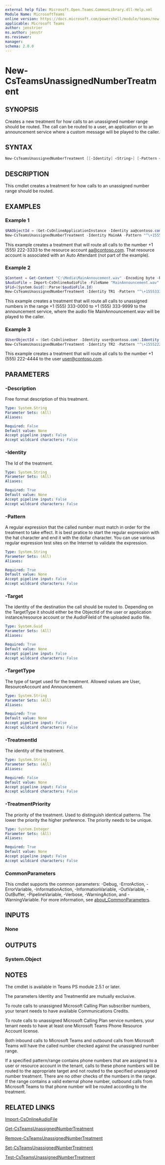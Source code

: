 ```yaml
---
external help file: Microsoft.Open.Teams.CommonLibrary.dll-Help.xml
Module Name: MicrosoftTeams
online version: https://docs.microsoft.com/powershell/module/teams/new-csteamsunassignednumbertreatment
applicable: Microsoft Teams
author: jenstrier
ms.author: jenstr
ms.reviewer: 
manager:
schema: 2.0.0
---
```


# New-CsTeamsUnassignedNumberTreatment

## SYNOPSIS
Creates a new treatment for how calls to an unassigned number range should be routed. The call can be routed to a user, an application or to an announcement service where a custom message will be played to the caller.

  
## SYNTAX

```powershell
New-CsTeamsUnassignedNumberTreatment [[-Identity] <String>] [-Pattern <string>] [-TargetType <User | ResourceAccount | Announcement>] [-Target <GUID>] [-TreatmentPriority <integer>] [-Description <string>] [-InMemory] [-TreatmentId <String>] [-Force] [-WhatIf] [-Confirm] [<CommonParameters>]
```

## DESCRIPTION
This cmdlet creates a treatment for how calls to an unassigned number range should be routed.

## EXAMPLES

### Example 1
```powershell
$RAObjectId = (Get-CsOnlineApplicationInstance -Identity aa@contoso.com).ObjectId
New-CsTeamsUnassignedNumberTreatment -Identity MainAA -Pattern "^\+15552223333$" -TargetType ResourceAccount -Target $RAObjectId -TreatmentPriority 1
```
This example creates a treatment that will route all calls to the number +1 (555) 222-3333 to the resource account aa@contoso.com.
That resource account is associated with an Auto Attendant (not part of the example).

### Example 2
```powershell
$Content = Get-Content "C:\Media\MainAnnoucement.wav" -Encoding byte -ReadCount 0
$AudioFile = Import-CsOnlineAudioFile -FileName "MainAnnouncement.wav" -Content $Content
$Fid=[System.Guid]::Parse($audioFile.Id)
New-CsTeamsUnassignedNumberTreatment -Identity TR1 -Pattern "^\+1555333\d{4}$" -TargetType Announcement -Target $Fid.Guid -TreatmentPriority 2
```
This example creates a treatment that will route all calls to unassigned numbers in the range +1 (555) 333-0000 to +1 (555) 333-9999 to the announcement service,
where the audio file MainAnnouncement.wav will be played to the caller.


### Example 3
```powershell
$UserObjectId = (Get-CsOnlineUser -Identity user@contoso.com).Identity
New-CsTeamsUnassignedNumberTreatment -Identity TR2 -Pattern "^\+15552224444$" -TargetType User -Target $UserObjectId -TreatmentPriority 3
```
This example creates a treatment that will route all calls to the number +1 (555) 222-4444 to the user user@contoso.com.


## PARAMETERS

### -Description
Free format description of this treatment.

```yaml
Type: System.String
Parameter Sets: (All)
Aliases:

Required: False
Default value: None
Accept pipeline input: False
Accept wildcard characters: False
```

### -Identity
The Id of the treatment.


```yaml
Type: System.String
Parameter Sets: (All)
Aliases:

Required: True
Default value: None
Accept pipeline input: False
Accept wildcard characters: False
```

### -Pattern
A regular expression that the called number must match in order for the treatment to take effect. It is best pratice to start the regular expression with the hat character and end it with the dollar character.
You can use various regular expression test sites on the Internet to validate the expression.

```yaml
Type: System.String
Parameter Sets: (All)
Aliases:

Required: True
Default value: None
Accept pipeline input: False
Accept wildcard characters: False
```

### -Target
The identity of the destination the call should be routed to. Depending on the TargetType it should either be the ObjectId of the user or application instance/resource account or the AudioFileId of the uploaded audio file.

```yaml
Type: System.Guid
Parameter Sets: (All)
Aliases:

Required: True
Default value: None
Accept pipeline input: False
Accept wildcard characters: False
```

### -TargetType
The type of target used for the treatment. Allowed values are User, ResourceAccount and Announcement.

```yaml
Type: System.String
Parameter Sets: (All)
Aliases:

Required: True
Default value: None
Accept pipeline input: False
Accept wildcard characters: False
```

### -TreatmentId
The identity of the treatment.

```yaml
Type: System.String
Parameter Sets: (All)
Aliases:

Required: False
Default value: None
Accept pipeline input: False
Accept wildcard characters: False
```

### -TreatmentPriority
The priority of the treatment. Used to distinguish identical patterns. The lower the priority the higher preference. The priority needs to be unique.

```yaml
Type: System.Integer
Parameter Sets: (All)
Aliases:

Required: True
Default value: None
Accept pipeline input: False
Accept wildcard characters: False
```

### CommonParameters
This cmdlet supports the common parameters: -Debug, -ErrorAction, -ErrorVariable, -InformationAction, -InformationVariable, -OutVariable, -OutBuffer, -PipelineVariable, -Verbose, -WarningAction, and -WarningVariable. For more information, see [about_CommonParameters](https://go.microsoft.com/fwlink/?LinkID=113216).

## INPUTS

### None

## OUTPUTS

### System.Object

## NOTES
The cmdlet is available in Teams PS module 2.5.1 or later.

The parameters Identity and TreatmentId are mutually exclusive.

To route calls to unassigned Microsoft Calling Plan subscriber numbers, your tenant needs to have available Communications Credits.

To route calls to unassigned Microsoft Calling Plan service numbers, your tenant needs to have at least one Microsoft Teams Phone Resource Account license.

Both inbound calls to Microsoft Teams and outbound calls from Microsoft Teams will have the called number checked against the unassigned number range.

If a specified pattern/range contains phone numbers that are assigned to a user or resource account in the tenant, calls to these phone numbers will be routed to 
the appropriate target and not routed to the specified unassigned number treatment. There are no other checks of the numbers in the range. If the range contains
a valid external phone number, outbound calls from Microsoft Teams to that phone number will be routed according to the treatment.

## RELATED LINKS
[Import-CsOnlineAudioFile](https://docs.microsoft.com/powershell/module/skype/import-csonlineaudiofile)

[Get-CsTeamsUnassignedNumberTreatment](Get-CsTeamsUnassignedNumberTreatment.md)

[Remove-CsTeamsUnassignedNumberTreatment](Remove-CsTeamsUnassignedNumberTreatment.md)

[Set-CsTeamsUnassignedNumberTreatment](Set-CsTeamsUnassignedNumberTreatment.md)

[Test-CsTeamsUnassignedNumberTreatment](Test-CsTeamsUnassignedNumberTreatment.md)
